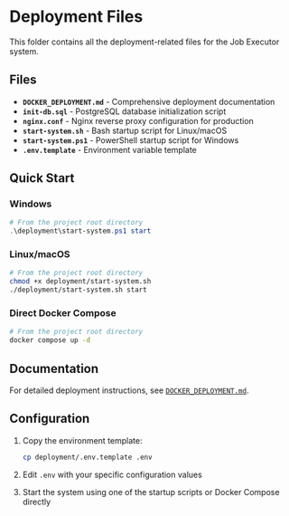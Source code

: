 # Deployment Files

This folder contains all the deployment-related files for the Job Executor system.

## Files

- **`DOCKER_DEPLOYMENT.md`** - Comprehensive deployment documentation
- **`init-db.sql`** - PostgreSQL database initialization script
- **`nginx.conf`** - Nginx reverse proxy configuration for production
- **`start-system.sh`** - Bash startup script for Linux/macOS
- **`start-system.ps1`** - PowerShell startup script for Windows
- **`.env.template`** - Environment variable template

## Quick Start

### Windows

```powershell
# From the project root directory
.\deployment\start-system.ps1 start
```

### Linux/macOS

```bash
# From the project root directory
chmod +x deployment/start-system.sh
./deployment/start-system.sh start
```

### Direct Docker Compose

```bash
# From the project root directory
docker compose up -d
```

## Documentation

For detailed deployment instructions, see [`DOCKER_DEPLOYMENT.md`](./DOCKER_DEPLOYMENT.md).

## Configuration

1. Copy the environment template:

   ```bash
   cp deployment/.env.template .env
   ```

2. Edit `.env` with your specific configuration values

3. Start the system using one of the startup scripts or Docker Compose directly
